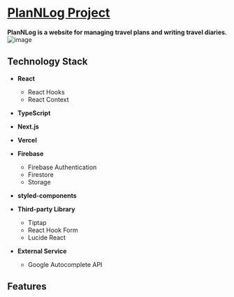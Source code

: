 # [PlanNLog Project](<https://plannlog.vercel.app/>)

**PlanNLog is a website for managing travel plans and writing travel diaries.**
![image](https://github.com/nihclil/Plan-n-Log/assets/129505187/39306141-670b-44ab-bb61-ee32695f74bd)


## Technology Stack

* **React**
  * React Hooks
  * React Context

* **TypeScript**
* **Next.js**
* **Vercel**
* **Firebase**
  * Firebase Authentication
  * Firestore
  * Storage
* **styled-components**
* **Third-party Library**
  * Tiptap
  * React Hook Form
  * Lucide React
* **External Service**
  * Google Autocomplete API

## Features
